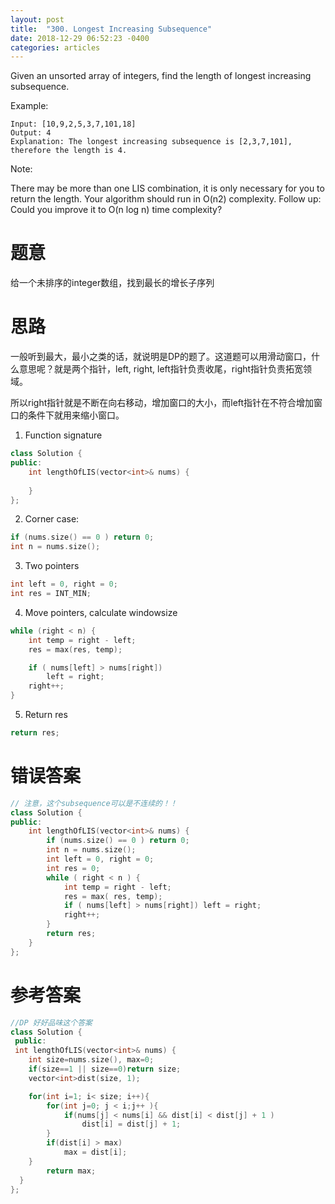 ```yaml
---
layout: post
title:  "300. Longest Increasing Subsequence"
date: 2018-12-29 06:52:23 -0400
categories: articles
---
```

Given an unsorted array of integers, find the length of longest increasing subsequence.

Example:
```
Input: [10,9,2,5,3,7,101,18]
Output: 4 
Explanation: The longest increasing subsequence is [2,3,7,101], therefore the length is 4.
```
Note:

There may be more than one LIS combination, it is only necessary for you to return the length.
Your algorithm should run in O(n2) complexity.
Follow up: Could you improve it to O(n log n) time complexity?

# 题意
给一个未排序的integer数组，找到最长的增长子序列

# 思路
一般听到最大，最小之类的话，就说明是DP的题了。这道题可以用滑动窗口，什么意思呢？就是两个指针，left, right, left指针负责收尾，right指针负责拓宽领域。

所以right指针就是不断在向右移动，增加窗口的大小，而left指针在不符合增加窗口的条件下就用来缩小窗口。

1. Function signature
```c++
class Solution {
public:
    int lengthOfLIS(vector<int>& nums) {
        
    }
};
```
2. Corner case:
```c++
if (nums.size() == 0 ) return 0;
int n = nums.size();
```

3. Two pointers
```c++
int left = 0, right = 0;
int res = INT_MIN;
```

4. Move pointers, calculate windowsize
```c++
while (right < n) {
	int temp = right - left;
	res = max(res, temp);

	if ( nums[left] > nums[right])
		left = right;
	right++;
}
```

5. Return res
```c++
return res;
```

# 错误答案
```c++
// 注意，这个subsequence可以是不连续的！！
class Solution {
public:
    int lengthOfLIS(vector<int>& nums) {
        if (nums.size() == 0 ) return 0;
        int n = nums.size();
        int left = 0, right = 0;
        int res = 0;
        while ( right < n ) {
            int temp = right - left;
            res = max( res, temp);
            if ( nums[left] > nums[right]) left = right;
            right++;
        }
        return res;
    }
};
```

# 参考答案
```c++
//DP 好好品味这个答案
class Solution {
 public:
 int lengthOfLIS(vector<int>& nums) {
    int size=nums.size(), max=0;
    if(size==1 || size==0)return size;
    vector<int>dist(size, 1);

    for(int i=1; i< size; i++){
        for(int j=0; j < i;j++ ){
            if(nums[j] < nums[i] && dist[i] < dist[j] + 1 ) 
            	dist[i] = dist[j] + 1;
        }
        if(dist[i] > max)
        	max = dist[i];
    }
        return max;
  }
};
```	